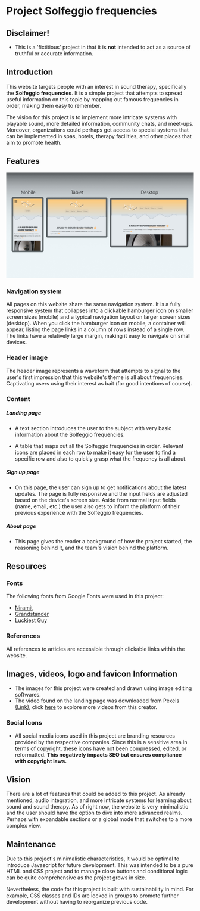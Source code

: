 # Project Solfeggio frequencies 

## Disclaimer!
- This is a 'fictitious' project in that it is **not** intended to act as a source of truthful or accurate information.

## Introduction
This website targets people with an interest in sound therapy, specifically the **Solfeggio frequencies**. It is a simple project that attempts to spread useful information on this topic by mapping out famous frequencies in order, making them easy to remember.

The vision for this project is to implement more intricate systems with playable sound, more detailed information, community chats, and meet-ups. Moreover, organizations could perhaps get access to special systems that can be implemented in spas, hotels, therapy facilities, and other places that aim to promote health. 

## Features 

!["Different screensizes of the webpage"](assets/images/readMe/screensizes.jpg "Layout")

### Navigation system
All pages on this website share the same navigation system. It is a fully responsive system that collapses into a clickable hamburger icon on smaller screen sizes (mobile) and a typical navigation layout on larger screen sizes (desktop). When you click the hamburger icon on mobile, a container will appear, listing the page links in a column of rows instead of a single row. The links have a relatively large margin, making it easy to navigate on small devices.

### Header image
The header image represents a waveform that attempts to signal to the user's first impression that this website's theme is all about frequencies. Captivating users using their interest as bait (for good intentions of course).

### Content

##### Landing page
- A text section introduces the user to the subject with very basic information about the Solfeggio frequencies.

- A table that maps out all the Solfeggio frequencies in order. Relevant icons are placed in each row to make it easy for the user to find a specific row and also to quickly grasp what the frequency is all about.

##### Sign up page
- On this page, the user can sign up to get notifications about the latest updates. The page is fully responsive and the input fields are adjusted based on the device's screen size. Aside from normal input fields (name, email, etc.) the user also gets to inform the platform of their previous experience with the Solfeggio frequencies.

##### About page
- This page gives the reader a background of how the project started, the reasoning behind it, and the team's vision behind the platform.

## Resources

### Fonts

The following fonts from Google Fonts were used in this project:

- [Niramit](https://fonts.google.com/specimen/Niramit)
- [Grandstander](https://fonts.google.com/specimen/Grandstander)
- [Luckiest Guy](https://fonts.google.com/specimen/Luckiest+Guy)

### References

All references to articles are accessible through clickable links within the website.

## Images, videos, logo and favicon Information

- The images for this project were created and drawn using image editing softwares.
- The video found on the landing page was downloaded from Pexels [(Link)](https://www.pexels.com/video/vibrating-speaker-856298/), click [here](https://www.pexels.com/@pixabay/) to explore more videos from this creator.

### Social Icons

- All social media icons used in this project are branding resources provided by the respective companies. Since this is a sensitive area in terms of copyright, these icons have not been compressed, edited, or reformatted. **This negatively impacts SEO but ensures compliance with copyright laws.**

## Vision

There are a lot of features that could be added to this project. As already mentioned, audio integration, and more intricate systems for learning about sound and sound therapy. As of right now, the website is very minimalistic and the user should have the option to dive into more advanced realms. Perhaps with expandable sections or a global mode that switches to a more complex view.


## Maintenance 

Due to this project's minimalistic characteristics, it would be optimal to introduce Javascript for future development. This was intended to be a pure HTML and CSS project and to manage close buttons and conditional logic can be quite comprehensive as the project grows in size.

Nevertheless, the code for this project is built with sustainability in mind. For example, CSS classes and IDs are locked in groups to promote further development without having to reorganize previous code.










